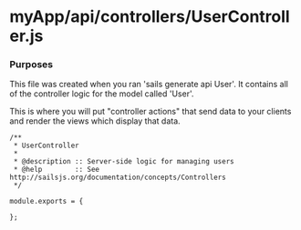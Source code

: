 # myApp/api/controllers/UserController.js
### Purposes

This file was created when you ran 'sails generate api User'.  It contains all of the controller logic for the model called 'User'. 

This is where you will put "controller actions" that send data to your clients and render the views which display that data.


<docmeta name="displayName" value="UserController.js">

```
/**
 * UserController
 *
 * @description :: Server-side logic for managing users
 * @help        :: See http://sailsjs.org/documentation/concepts/Controllers
 */

module.exports = {
	
};


```
